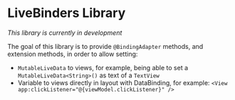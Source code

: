 # LiveBinders Library

*This library is currently in development*

The goal of this library is to provide `@BindingAdapter` methods, and extension methods, in order to allow setting:

* `MutableLiveData` to views, for example, being able to set a `MutableLiveData<String>()` as text of a `TextView`
* Variable to views directly in layout with DataBinding, for example: `<View app:clickListener="@{viewModel.clickListener}" />`
